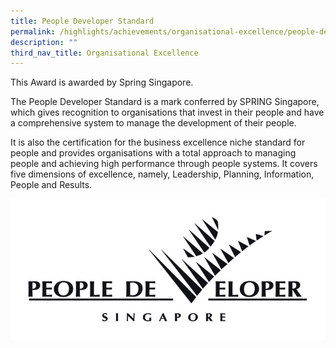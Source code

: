 ```yaml
---
title: People Developer Standard
permalink: /highlights/achievements/organisational-excellence/people-developer-standard/
description: ""
third_nav_title: Organisational Excellence
---
```

<p>This Award is awarded by Spring Singapore. </p>
<p>The People Developer Standard is a mark conferred by SPRING Singapore, which gives recognition to organisations that invest in their people and have a comprehensive system to manage the development of their people.&nbsp;</p>
<p>It is also the certification for the business excellence niche standard for people and provides organisations with a total approach to managing people and achieving high performance through people systems. It covers five dimensions of excellence, namely, Leadership, Planning, Information, People and Results.</p>
<img src="/images/pds.jpg">